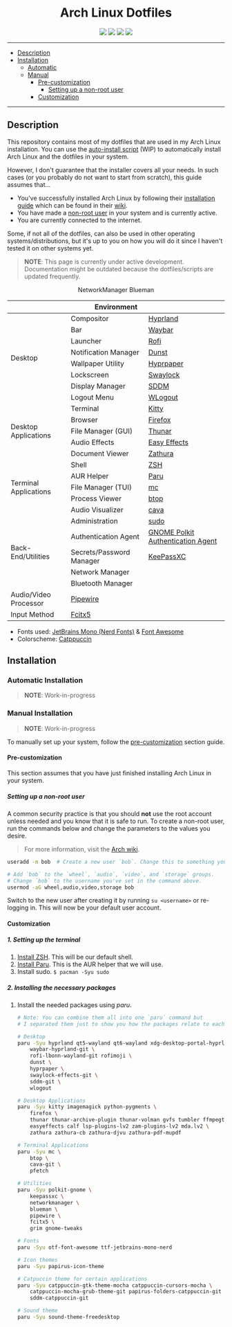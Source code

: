 <div align="center">
    <h1>Arch Linux Dotfiles</h1>
    <img src="https://img.shields.io/github/directory-file-count/SetupGuides/ArchLinux/dotfiles?color=%23cba6f7&label=Dotfiles&style=for-the-badge">
    <img src="https://img.shields.io/github/directory-file-count/SetupGuides/ArchLinux/scripts?color=%23b4befe&label=Scripts&style=for-the-badge">
    <img src="https://img.shields.io/github/issues-raw/SetupGuides/ArchLinux?color=%23f38ba8&style=for-the-badge">
    <img src="https://img.shields.io/github/last-commit/SetupGuides/ArchLinux?color=%23f9e2af&style=for-the-badge">
</div>

-----

- [Description](#description)
- [Installation](#installation)
    - [Automatic](#automatic-installation)
    - [Manual](#manual-installation)
        - [Pre-customization](#pre-customization)
            - [Setting up a non-root user](#setting-up-a-non-root-user)
        - [Customization](#customization)

-----

## Description

This repository contains most of my dotfiles that are used in my Arch Linux installation. You can use the [auto-install script](#automatic-installation) (WIP) to automatically install Arch Linux and the dotfiles in your system.

However, I don't guarantee that the installer covers all your needs. In such cases (or you probably do not want to start from scratch), this guide assumes that...

- You've successfully installed Arch Linux by following their [installation guide](https://wiki.archlinux.org/title/Installation_guide) which can be found in their [wiki](https://wiki.archlinux.org/).
- You have made a [non-root user](#setting-up-a-non-root-user) in your system and is currently active.
- You are currently connected to the internet.

Some, if not all of the dotfiles, can also be used in other operating systems/distributions, but it's up to you on how you will do it since I haven't tested it on other systems yet.

> **NOTE**: This page is currently under active development. Documentation might be outdated because the dotfiles/scripts are updated frequently.

<div align="center">
    <table>
        <thead><th colspan="3">Environment</th></thead>
        <tbody>
            <tr>
                <td rowspan="8">Desktop</td>
                <td>Compositor</td>
                <td><a href="https://hyprland.org/">Hyprland</a></td>
            </tr>
            <tr>
                <td>Bar</td>
                <td><a href="https://github.com/Alexays/Waybar">Waybar</a></td>
            </tr>
            <tr>
                <td>Launcher</td>
                <td><a href="https://github.com/lbonn/rofi">Rofi</a></td>
            </tr>
            <tr>
                <td>Notification Manager</td>
                <td><a href="https://github.com/dunst-project/dunst">Dunst</a></td>
            </tr>
            <tr>
                <td>Wallpaper Utility</td>
                <td><a href="https://github.com/hyprwm/hyprpaper">Hyprpaper</a></td>
            </tr>
            <tr>
                <td>Lockscreen</td>
                <td><a href="https://github.com/jirutka/swaylock-effects">Swaylock</a></td>
            </tr>
            <tr>
                <td>Display Manager</td>
                <td><a href="https://github.com/sddm/sddm">SDDM</a></td>
            </tr>
            <tr>
                <td>Logout Menu</td>
                <td><a href="https://github.com/ArtsyMacaw/wlogout">WLogout</a></td>
            </tr>
            <tr>
                <td rowspan="5">Desktop Applications</td>
                <td>Terminal</td>
                <td><a href="https://sw.kovidgoyal.net/kitty/">Kitty</a></td>
            </tr>
            <tr>
                <td>Browser</td>
                <td><a href="https://firefox.com/">Firefox</a></td>
            </tr>
            <tr>
                <td>File Manager (GUI)</td>
                <td><a href="https://docs.xfce.org/xfce/thunar/start">Thunar</a></td>
            </tr>
            <tr>
                <td>Audio Effects</td>
                <td><a href="https://github.com/wwmm/easyeffects">Easy Effects</a></td>
            </tr>
            <tr>
                <td>Document Viewer</td>
                <td><a href="https://pwmt.org/projects/zathura">Zathura</a></td>
            </tr>
            <tr>
                <td rowspan="5"> Terminal Applications</td>
                <td>Shell</td>
                <td><a href="https://www.zsh.org/">ZSH</a></td>
            </tr>
            <tr>
                <td>AUR Helper</td>
                <td><a href="https://github.com/Morganamilo/paru">Paru</a></td>
            </tr>
            <tr>
                <td>File Manager (TUI)</td>
                <td><a href="https://midnight-commander.org/">mc</a></td>
            </tr>
            <tr>
                <td>Process Viewer</td>
                <td><a href="https://github.com/aristocratos/btop">btop</a></td>
            </tr>
            <tr>
                <td>Audio Visualizer</td>
                <td><a href="https://github.com/karlstav/cava">cava</a></td>
            </tr>
            <tr>
                <td rowspan="5">Back-End/Utilities</td>
                <td>Administration</td>
                <td><a href="https://www.sudo.ws/sudo/">sudo</a></td>
            </tr>
            <tr>
                <td>Authentication Agent</td>
                <td><a href="https://gitlab.gnome.org/Archive/policykit-gnome">GNOME Polkit Authentication Agent</a></td>
            </tr>
            <tr>
                <td>Secrets/Password Manager</td>
                <td><a href="https://keepassxc.org/">KeePassXC</a></td>
            </tr>
            <tr>
                <td>Network Manager</td>
                <td<a href="https://networkmanager.dev/">NetworkManager</a></td>
            </tr>
            <tr>
                <td>Bluetooth Manager</td>
                <td<a href="https://github.com/blueman-project/blueman">Blueman</a></td>
            </tr>
            <tr>
                <td>Audio/Video Processor</td>
                <td><a href="https://pipewire.org">Pipewire</a></td>
            </tr>
            <tr>
                <td>Input Method</td>
                <td><a href="https://github.com/fcitx/fcitx5">Fcitx5</a></td>
            </tr>
        </tbody>
    </table>
</div>

- Fonts used: [JetBrains Mono (Nerd Fonts)](https://github.com/ryanoasis/nerd-fonts) & [Font Awesome](https://fontawesome.com/)
- Colorscheme: [Catppuccin](https://github.com/catppuccin/catppuccin)

## Installation

### Automatic Installation

> **NOTE**: Work-in-progress

### Manual Installation

> **NOTE**: Work-in-progress

To manually set up your system, follow the [pre-customization](#pre-customization) section guide.

#### Pre-customization

This section assumes that you have just finished installing Arch Linux in your system.

##### Setting up a non-root user

A common security practice is that you should **not** use the root account unless needed and you know that it is safe to run. To create a non-root user, run the commands below and change the parameters to the values you desire.

> For more information, visit the [Arch wiki](https://wiki.archlinux.org/title/Users_and_groups).

```bash
useradd -m bob  # Create a new user `bob`. Change this to something you want.

# Add `bob` to the `wheel`, `audio`, `video`, and `storage` groups.
# Change `bob` to the username you've set in the command above.
usermod -aG wheel,audio,video,storage bob
```

Switch to the new user after creating it by running `su <username>` or re-logging in. This will now be your default user account.

#### Customization

##### 1. Setting up the terminal

1. [Install ZSH](https://github.com/SetupGuides/ZSH). This will be our default shell.
2. [Install Paru](https://github.com/Morganamilo/paru). This is the AUR helper that we will use.
3. Install sudo. `$ pacman -Syu sudo`

##### 2. Installing the necessary packages

1. Install the needed packages using *paru*.

    ```bash
    # Note: You can combine them all into one `paru` command but
    # I separated them just to show you how the packages relate to each other.

    # Desktop
    paru -Syu hyprland qt5-wayland qt6-wayland xdg-desktop-portal-hyprland-git \
        waybar-hyprland-git \
        rofi-lbonn-wayland-git rofimoji \
        dunst \
        hyprpaper \
        swaylock-effects-git \
        sddm-git \
        wlogout

    # Desktop Applications
    paru -Syu kitty imagemagick python-pygments \
        firefox \
        thunar thunar-archive-plugin thunar-volman gvfs tumbler ffmpegthumbnailer file-roller \
        easyeffects calf lsp-plugins-lv2 zam-plugins-lv2 mda.lv2 \
        zathura zathura-cb zathura-djvu zathura-pdf-mupdf

    # Terminal Applications
    paru -Syu mc \
        btop \
        cava-git \
        pfetch

    # Utilities
    paru -Syu polkit-gnome \
        keepassxc \
        networkmanager \
        blueman \
        pipewire \
        fcitx5 \
        grim gnome-tweaks

    # Fonts
    paru -Syu otf-font-awesome ttf-jetbrains-mono-nerd

    # Icon themes
    paru -Syu papirus-icon-theme

    # Catpuccin theme for certain applications
    paru -Syu catppuccin-gtk-theme-mocha catppuccin-cursors-mocha \
        catppuccin-mocha-grub-theme-git papirus-folders-catppuccin-git \
        sddm-catppuccin-git

    # Sound theme
    paru -Syu sound-theme-freedesktop
    ```
